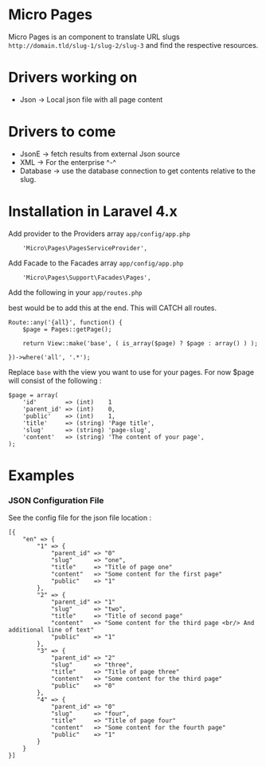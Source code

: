 Micro Pages
===========

Micro Pages is an component to translate URL slugs `http://domain.tld/slug-1/slug-2/slug-3` and find the respective resources.

# Drivers working on
* Json -> Local json file with all page content
 
# Drivers to come
* JsonE    -> fetch results from external Json source
* XML      -> For the enterprise ^-^
* Database -> use the database connection to get contents relative to the slug.
 
# Installation in Laravel 4.x

Add provider to the Providers array `app/config/app.php`
```
    'Micro\Pages\PagesServiceProvider',
```

Add Facade to the Facades array `app/config/app.php`
```
    'Micro\Pages\Support\Facades\Pages',
```

Add the following in your `app/routes.php` 

best would be to add this at the end. This will CATCH all routes.

```
Route::any('{all}', function() { 
    $page = Pages::getPage(); 
    
    return View::make('base', ( is_array($page) ? $page : array() ) );
    
})->where('all', '.*');
```

Replace `base` with the view you want to use for your pages. For now $page will consist of the following : 

```
$page = array(
    'id'        => (int)    1
    'parent_id' => (int)    0,
    'public'    => (int)    1,
    'title'     => (string) 'Page title',
    'slug'      => (string) 'page-slug',
    'content'   => (string) 'The content of your page',
);
```

# Examples
### JSON Configuration File 
See the config file for the json file location : 

```
[{
    "en" => {
        "1" => {
            "parent_id" => "0"
            "slug"      => "one",
            "title"     => "Title of page one"
            "content"   => "Some content for the first page"
            "public"    => "1"
        },
        "2" => {
            "parent_id" => "1"
            "slug"      => "two",
            "title"     => "Title of second page"
            "content"   => "Some content for the third page <br/> And additional line of text"
            "public"    => "1"
        },
        "3" => {
            "parent_id" => "2"
            "slug"      => "three",
            "title"     => "Title of page three"
            "content"   => "Some content for the third page"
            "public"    => "0"
        },
        "4" => {
            "parent_id" => "0"
            "slug"      => "four",
            "title"     => "Title of page four"
            "content"   => "Some content for the fourth page"
            "public"    => "1"
        }
    }
}]
```
